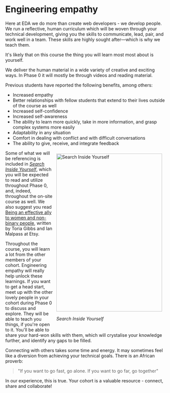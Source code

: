# Engineering empathy

Here at EDA we do more than create web developers - we develop people. We run a reflective, human curriculum which will be woven through your technical development, giving you the skills to communicate, lead, pair, and work well in a team. These skills are highly sought after&mdash;which is why we teach them.

It's likely that on this course the thing you will learn most most about is yourself.

We deliver the human material in a wide variety of creative and exciting ways. In Phase 0 it will mostly be through videos and reading material.

Previous students have reported the following benefits, among others:

- Increased empathy
- Better relationships with fellow students that extend to their lives outside of the course as well
- Increased self-confidence
- Increased self-awareness
- The ability to learn more quickly, take in more information, and grasp complex systems more easily
- Adaptability in any situation
- Comfort in dealing with conflict and with difficult conversations
- The ability to give, receive, and integrate feedback

<figure style="float: right; margin: 10px">
  <img src="/images/siy-cover.jpg" width="333" height="499" alt="Search Inside Yourself">
  <figcaption><p><em>Search Inside Yourself</em></p></figcaption>
</figure>

Some of what we will be referencing is included in [*Search Inside Yourself*](https://github.com/dev-academy-programme/curriculum/tree/master/resources/nt-search-inside-yourself-TEXT-VIDEO), which you will be expected to read and utilize throughout Phase 0, and, indeed, throughout the on-site course as well. We also suggest you read [Being an effective ally to women and non-binary people](https://codeascraft.com/2016/10/19/being-an-effective-ally-to-women-and-non-binary-people/), written by Toria Gibbs and Ian Malpass at Etsy.

Throughout the course, you will learn a lot from the other members of your cohort. Engineering empathy will really help unlock these learnings. If you want to get a head start, meet up with the other lovely people in your cohort during Phase 0 to discuss and explore. They will be able to teach you things, if you're open to it. You'll be able to share your hard-won skills with them, which will crystalise your knowledge further, and identify any gaps to be filled. 

Connecting with others takes some time and energy. It may sometimes feel like a diversion from achieving your technical goals. There is an African proverb: 
  
> "If you want to go fast, go alone. If you want to go far, go together"
  
In our experience, this is true. Your cohort is a valuable resource - connect, share and collaborate!
